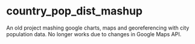 # country_pop_dist_mashup
An old project mashing google charts, maps and georeferencing with city population data. No longer works due to changes in Google Maps API.
